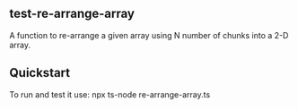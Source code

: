 ## test-re-arrange-array

A function to re-arrange a given array using N number of chunks into a 2-D array.

## Quickstart
To run and test it use: npx ts-node re-arrange-array.ts
